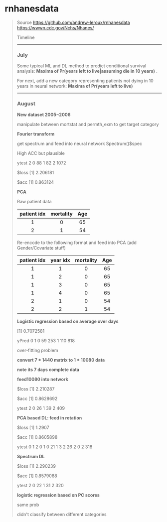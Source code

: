 # rnhanesdata

> Source 
> https://github.com/andrew-leroux/rnhanesdata 
> https://wwwn.cdc.gov/Nchs/Nhanes/
>
> Timeline
>
> ---
>
> ### July 
>
> Some typical ML and DL method to predict conditional survival analysis: **Maxima of Pr(years left to live|assuming die in 10 years)** . 
>
> For next, add a new category representing patients not dying in 10 years in neural network: **Maxima of Pr(years left to live)**
>
> ---
>
> ### August
>
> **New dataset 2005~2006** 
>
> manipulate between mortstat and permth_exm to get target category
>
> **Fourier transform**  
>
> get spectrum and feed into neural network
> Spectrum()$spec
>
> 
>
> High ACC but plausible
>
> ytest    2
> 0   88
> 1   82
> 2 1072
>
> $loss
> [1] 2.206181
>
> $acc
> [1] 0.863124
>
> 
>
> **PCA**
>
> Raw patient data
>
> | patient idx | mortality | Age  |
> | :---------: | :-------: | :--: |
> |      1      |     0     |  65  |
> |      2      |     1     |  54  |
>
> Re-encode to the following format and feed into PCA (add Gender/Covariate stuff)
>
> | patient idx | year idx | mortality | Age  |
> | :---------: | :------: | :-------: | :--: |
> |      1      |    1     |     0     |  65  |
> |      1      |    2     |     0     |  65  |
> |      1      |    3     |     0     |  65  |
> |      1      |    4     |     0     |  65  |
> |      2      |    1     |     0     |  54  |
> |      2      |    2     |     1     |  54  |
>
> 
>
> **Logistic regression based on average over days**
>
> [1] 0.7072581
>
> yPred   0   1
>   	  0  59 253
>   	  1 110 818
>
> over-fitting problem 
>
> 
>
> **convert 7 * 1440 matrix  to 1 * 10080 data**
>
> **note its 7 days complete data**
>
> **feed10080 into network**
>
> $loss
> [1] 2.210287
>
> $acc
> [1] 0.8628692
>
> ytest   2
> 0  26
> 1  39
> 2 409
>
> **PCA based DL: feed in rotation**
>
> $loss
> [1] 1.2907
>
> $acc
> [1] 0.8605898
>
> ytest   0   1   2
> 		0   1   0  21
> 		1   3   2  26
> 		2   0   2 318
>
> 
>
> **Spectrum DL**
>
> $loss
> [1] 2.290239
>
> $acc
> [1] 0.8579088
>
> ytest   2
> 0  22
> 1  31
> 2 320
>
> **logistic regression based on PC scores**
>
> same prob
>
> didn't classify between different categories
>
> 
